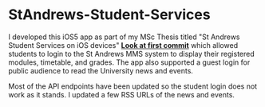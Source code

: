 # StAndrews-Student-Services

I developed this iOS5 app as part of my MSc Thesis titled "St Andrews Student Services on iOS devices" [**Look at first commit**](https://github.com/dawand/StAndrews-Student-Services/commits/master) which allowed students to login to the St Andrews MMS system to display their registered modules, timetable, and grades. The app also supported a guest login for public audience to read the University news and events.

Most of the API endpoints have been updated so the student login does not work as it stands. I updated a few RSS URLs of the news and events.
